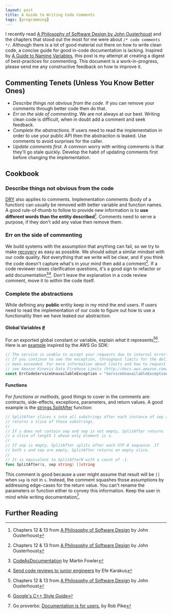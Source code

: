 ```yaml
---
layout: post
title: A Guide to Writing Code Comments
tags: [programming]
---
```


I recently read [A Philosophy of Software Design by John Ousterhoust](https://www.amazon.com/Philosophy-Software-Design-John-Ousterhout/dp/1732102201) and the chapters that stood out the 
most for me were about `/* code comments */`. Although there is a lot of good material out there on how to write
clean code, a concise guide for good in-code documentation is lacking.
Inspired by [A Guide to Naming Variables](https://a-nickels-worth.blogspot.com/2016/04/a-guide-to-naming-variables.html),
this post is my attempt at creating a digest of best-practices for commenting. This document
is a work-in-progress, please send me any constructive feedback on how to improve it.

## Commenting Tenets (Unless You Know Better Ones)
* _Describe things not obvious from the code_. If you can remove your comments through better code then do that.
* _Err on the side of commenting_. We are not always at our best. Writing clean code is difficult, when in doubt add a comment and seek feedback.
* _Complete the abstractions_. If users need to read the implementation in order to use your public API then the abstraction is leaked. Use comments to avoid surprises for the caller.
* _Update comments first_. A common worry with writing comments is that they'll go stale quickly. Develop
the habit of updating comments first before changing the implementation.

## Cookbook

### Describe things not obvious from the code
[DRY](https://en.wikipedia.org/wiki/Don%27t_repeat_yourself) also applies to comments. 
Implementation comments (body of a function) can usually be removed with better variable and function names.
A good rule-of-thumb to follow to provide new information is to **use different words than the entity described**[^1].
Comments need to serve a purpose, if they don't add any value then remove them.

### Err on the side of commenting
We build systems with the assumption that anything can fail, so we try to make [recovery](http://roc.cs.berkeley.edu/roc_overview.html) as easy as possible. We should adopt a similar mindset with our code quality. Not everything
that we write will be clear, and if you think the code doesn't capture what's in your mind then add a comment[^1].
If a code reviewer raises clarification questions, it's a good sign to refactor or add documentation[^2][^3]. Don't leave
the explanation in a code review comment, move it to within the code itself.

### Complete the abstractions 
While defining any **public** entity keep in my mind the end users. If users need to read the implementation of our code to figure out how to use a functionality then we have leaked our abstraction.

#### Global Variables [#](#global-variables-)
For an exported global constant or variable, explain _what_ it represents[^1][^5].
Here is an [example](https://github.com/aws/aws-sdk-go/blob/67344c7d27430f17e1cb98f5f5ef38109ba317bd/service/firehose/errors.go#L45) inspired by the AWS Go SDK:
```go
// The service is unable to accept your requests due to internal errors. Back off and retry the operation. 
// If you continue to see the exception, throughput limits for the delivery stream may have
// been exceeded. For more information about limits and how to request an increase,
// see Amazon Kinesis Data Firehose Limits (http://docs.aws.amazon.com/firehose/latest/dev/limits.html).
const ErrCodeServiceUnavailableException = "ServiceUnavailableException"
```

#### Functions
For _functions or methods_, good things to cover in the comments are: contracts, side-effects, exceptions, parameters, and return values. 
A good example is the [strings.SplitAfter](https://golang.org/pkg/strings/#SplitAfter) function:
```go
// SplitAfter slices s into all substrings after each instance of sep and
// returns a slice of those substrings.
//
// If s does not contain sep and sep is not empty, SplitAfter returns
// a slice of length 1 whose only element is s.
//
// If sep is empty, SplitAfter splits after each UTF-8 sequence. If
// both s and sep are empty, SplitAfter returns an empty slice.
//
// It is equivalent to SplitAfterN with a count of -1.
func SplitAfter(s, sep string) []string
```
This comment is good because a user might assume that result will be `[]` when `sep` is not in `s`. Instead, the comment
squashes those assumptions by addressing edge-cases for the return value. You can't rename the parameters 
or function either to convey this information. Keep the user in mind while writing documentation[^4].

## Further Reading
[^1]: Chapters 12 & 13 from [A Philosophy of Software Design](https://www.amazon.com/Philosophy-Software-Design-John-Ousterhout/dp/1732102201) by John Ousterhoust
[^2]: [CodeAsDocumentation](https://www.martinfowler.com/bliki/CodeAsDocumentation.html) by Martin Fowler
[^3]: [Send code reviews to junior engineers](https://www.efekarakus.com/2019/03/16/send-code-reviews-to-junior-engineers.html) by Efe Karakus
[^4]: Go proverbs: [Documentation is for users.](https://www.youtube.com/watch?v=PAAkCSZUG1c&t=19m07s) by Rob Pike
[^5]: [Google's C++ Style Guide](https://google.github.io/styleguide/cppguide.html#Variable_Comments)

